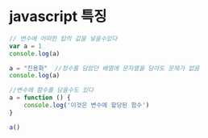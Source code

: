 # javascript 특징

``` javascript
// 변수에 어떠한 탑의 값을 넣을수있다
var a = 1
console.log(a)

a = "진용화"  //정수를 담았던 배열에 문자열을 담아도 문제가 없음
console.log(a)

//변수에 함수를 담을수도 있다
a = function () {
    console.log('이것은 변수에 할당된 함수')
}

a() 
```
